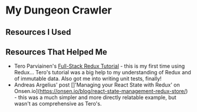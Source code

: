# My Dungeon Crawler

## Resources I Used

## Resources That Helped Me
* Tero Parviainen's [Full-Stack Redux Tutorial](http://teropa.info/blog/2015/09/10/full-stack-redux-tutorial.html) - this is my first time using Redux... Tero's tutorial was a big help to my understanding of Redux and of immutable data. Also got me into writing unit tests, finally!
* Andreas Argelius' post []'Managing your React State with Redux' on Onsen.io](https://onsen.io/blog/react-state-management-redux-store/) - this was a much simpler and more directly relatable example, but wasn't as comprehensive as Tero's.

